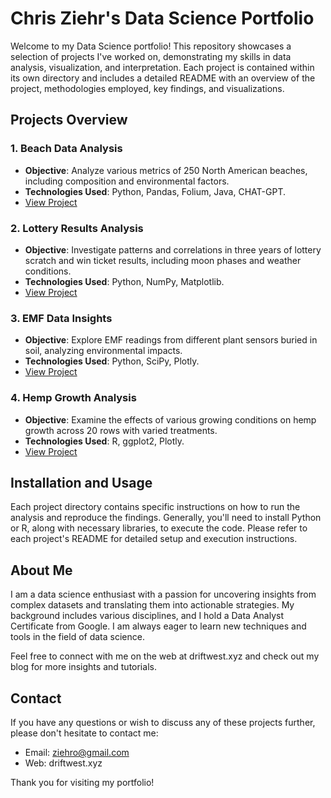 # Chris Ziehr's Data Science Portfolio

Welcome to my Data Science portfolio! This repository showcases a selection of projects I've worked on, demonstrating my skills in data analysis, visualization, and interpretation. Each project is contained within its own directory and includes a detailed README with an overview of the project, methodologies employed, key findings, and visualizations.

## Projects Overview

### 1. Beach Data Analysis
- **Objective**: Analyze various metrics of 250 North American beaches, including composition and environmental factors.
- **Technologies Used**: Python, Pandas, Folium, Java, CHAT-GPT.
- [View Project](./BeachDataAnalysis)

### 2. Lottery Results Analysis
- **Objective**: Investigate patterns and correlations in three years of lottery scratch and win ticket results, including moon phases and weather conditions.
- **Technologies Used**: Python, NumPy, Matplotlib.
- [View Project](./LotteryResultsAnalysis)

### 3. EMF Data Insights
- **Objective**: Explore EMF readings from different plant sensors buried in soil, analyzing environmental impacts.
- **Technologies Used**: Python, SciPy, Plotly.
- [View Project](./EMFDataInsights)

### 4. Hemp Growth Analysis
- **Objective**: Examine the effects of various growing conditions on hemp growth across 20 rows with varied treatments.
- **Technologies Used**: R, ggplot2, Plotly.
- [View Project](./HempGrowthAnalysis)

## Installation and Usage

Each project directory contains specific instructions on how to run the analysis and reproduce the findings. Generally, you'll need to install Python or R, along with necessary libraries, to execute the code. Please refer to each project's README for detailed setup and execution instructions.

## About Me

I am a data science enthusiast with a passion for uncovering insights from complex datasets and translating them into actionable strategies. My background includes various disciplines, and I hold a Data Analyst Certificate from Google. I am always eager to learn new techniques and tools in the field of data science.

Feel free to connect with me on the web at driftwest.xyz and check out my blog for more insights and tutorials.

## Contact

If you have any questions or wish to discuss any of these projects further, please don't hesitate to contact me:

- Email: ziehro@gmail.com
- Web: driftwest.xyz

Thank you for visiting my portfolio!
